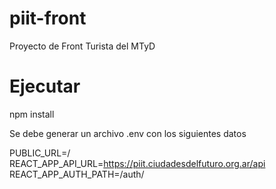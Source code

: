 # piit-front
Proyecto de Front Turista del MTyD

# Ejecutar

npm install

Se debe generar un archivo .env con los siguientes datos

PUBLIC_URL=/
REACT_APP_API_URL=https://piit.ciudadesdelfuturo.org.ar/api
REACT_APP_AUTH_PATH=/auth/